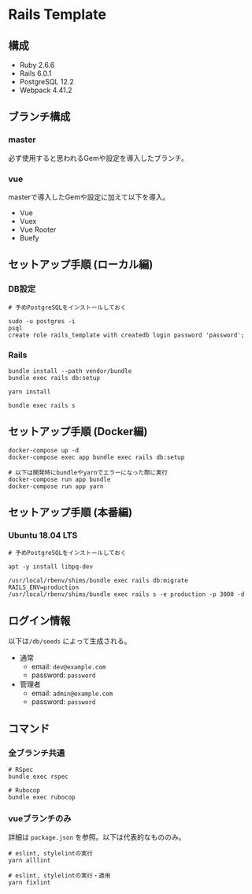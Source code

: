 # Rails Template

## 構成

- Ruby 2.6.6
- Rails 6.0.1
- PostgreSQL 12.2
- Webpack 4.41.2

## ブランチ構成

### master

必ず使用すると思われるGemや設定を導入したブランチ。

### vue

masterで導入したGemや設定に加えて以下を導入。

- Vue
- Vuex
- Vue Rooter
- Buefy

## セットアップ手順 (ローカル編)

### DB設定

```
# 予めPostgreSQLをインストールしておく

sudo -u postgres -i
psql
create role rails_template with createdb login password 'password';
```

### Rails

```
bundle install --path vendor/bundle
bundle exec rails db:setup

yarn install

bundle exec rails s
```

## セットアップ手順 (Docker編)

```
docker-compose up -d
docker-compose exec app bundle exec rails db:setup

# 以下は開発時にbundleやyarnでエラーになった際に実行
docker-compose run app bundle
docker-compose run app yarn
```

## セットアップ手順 (本番編)

### Ubuntu 18.04 LTS

```
# 予めPostgreSQLをインストールしておく

apt -y install libpq-dev

/usr/local/rbenv/shims/bundle exec rails db:migrate RAILS_ENV=production
/usr/local/rbenv/shims/bundle exec rails s -e production -p 3000 -d
```

## ログイン情報

以下は`/db/seeds` によって生成される。

- 通常
  - email: `dev@example.com`
  - password: `password`
- 管理者
  - email: `admin@example.com`
  - password: `password`

## コマンド

### 全ブランチ共通

```
# RSpec
bundle exec rspec

# Rubocop
bundle exec rubocop
```

### vueブランチのみ

詳細は `package.json` を参照。以下は代表的なもののみ。

```
# eslint, stylelintの実行
yarn alllint

# eslint, stylelintの実行・適用
yarn fixlint
```
